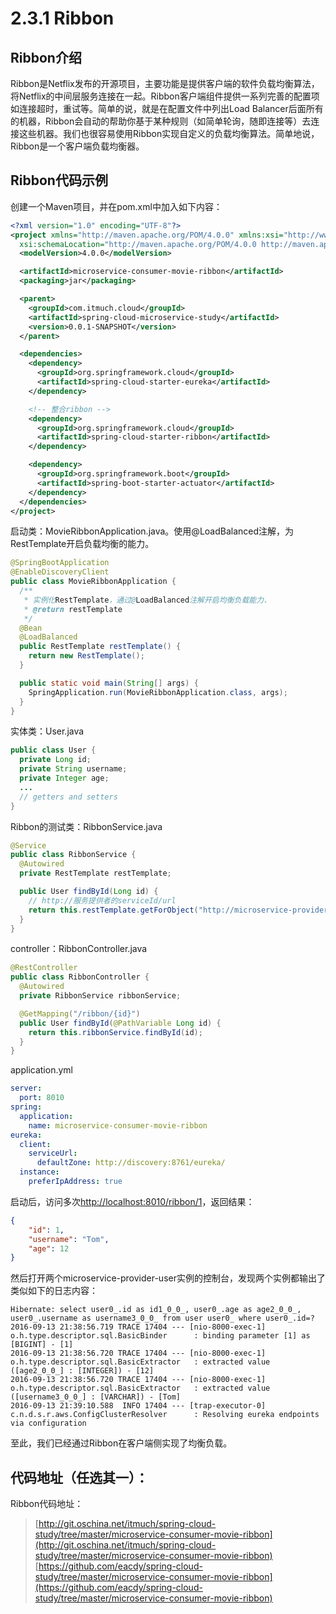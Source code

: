 # 2.3.1 Ribbon



## Ribbon介绍

Ribbon是Netflix发布的开源项目，主要功能是提供客户端的软件负载均衡算法，将Netflix的中间层服务连接在一起。Ribbon客户端组件提供一系列完善的配置项如连接超时，重试等。简单的说，就是在配置文件中列出Load Balancer后面所有的机器，Ribbon会自动的帮助你基于某种规则（如简单轮询，随即连接等）去连接这些机器。我们也很容易使用Ribbon实现自定义的负载均衡算法。简单地说，Ribbon是一个客户端负载均衡器。



## Ribbon代码示例

创建一个Maven项目，并在pom.xml中加入如下内容：

```xml
<?xml version="1.0" encoding="UTF-8"?>
<project xmlns="http://maven.apache.org/POM/4.0.0" xmlns:xsi="http://www.w3.org/2001/XMLSchema-instance"
  xsi:schemaLocation="http://maven.apache.org/POM/4.0.0 http://maven.apache.org/xsd/maven-4.0.0.xsd">
  <modelVersion>4.0.0</modelVersion>

  <artifactId>microservice-consumer-movie-ribbon</artifactId>
  <packaging>jar</packaging>

  <parent>
    <groupId>com.itmuch.cloud</groupId>
    <artifactId>spring-cloud-microservice-study</artifactId>
    <version>0.0.1-SNAPSHOT</version>
  </parent>

  <dependencies>
    <dependency>
      <groupId>org.springframework.cloud</groupId>
      <artifactId>spring-cloud-starter-eureka</artifactId>
    </dependency>

    <!-- 整合ribbon -->
    <dependency>
      <groupId>org.springframework.cloud</groupId>
      <artifactId>spring-cloud-starter-ribbon</artifactId>
    </dependency>

    <dependency>
      <groupId>org.springframework.boot</groupId>
      <artifactId>spring-boot-starter-actuator</artifactId>
    </dependency>
  </dependencies>
</project>
```

启动类：MovieRibbonApplication.java。使用@LoadBalanced注解，为RestTemplate开启负载均衡的能力。

```java
@SpringBootApplication
@EnableDiscoveryClient
public class MovieRibbonApplication {
  /**
   * 实例化RestTemplate，通过@LoadBalanced注解开启均衡负载能力.
   * @return restTemplate
   */
  @Bean
  @LoadBalanced
  public RestTemplate restTemplate() {
    return new RestTemplate();
  }

  public static void main(String[] args) {
    SpringApplication.run(MovieRibbonApplication.class, args);
  }
}
```

实体类：User.java

```java
public class User {
  private Long id;
  private String username;
  private Integer age;
  ...
  // getters and setters
}
```

Ribbon的测试类：RibbonService.java

```java
@Service
public class RibbonService {
  @Autowired
  private RestTemplate restTemplate;

  public User findById(Long id) {
    // http://服务提供者的serviceId/url
    return this.restTemplate.getForObject("http://microservice-provider-user/" + id, User.class);
  }
}
```

controller：RibbonController.java

```java
@RestController
public class RibbonController {
  @Autowired
  private RibbonService ribbonService;

  @GetMapping("/ribbon/{id}")
  public User findById(@PathVariable Long id) {
    return this.ribbonService.findById(id);
  }
}
```

application.yml

```yaml
server:
  port: 8010
spring:
  application:
    name: microservice-consumer-movie-ribbon
eureka:
  client:
    serviceUrl:
      defaultZone: http://discovery:8761/eureka/
  instance:
    preferIpAddress: true
```

启动后，访问多次[http://localhost:8010/ribbon/1](http://localhost:8010/ribbon/1)，返回结果：

```json
{
    "id": 1,
    "username": "Tom",
    "age": 12
}
```

然后打开两个microservice-provider-user实例的控制台，发现两个实例都输出了类似如下的日志内容：

```
Hibernate: select user0_.id as id1_0_0_, user0_.age as age2_0_0_, user0_.username as username3_0_0_ from user user0_ where user0_.id=?
2016-09-13 21:38:56.719 TRACE 17404 --- [nio-8000-exec-1] o.h.type.descriptor.sql.BasicBinder      : binding parameter [1] as [BIGINT] - [1]
2016-09-13 21:38:56.720 TRACE 17404 --- [nio-8000-exec-1] o.h.type.descriptor.sql.BasicExtractor   : extracted value ([age2_0_0_] : [INTEGER]) - [12]
2016-09-13 21:38:56.720 TRACE 17404 --- [nio-8000-exec-1] o.h.type.descriptor.sql.BasicExtractor   : extracted value ([username3_0_0_] : [VARCHAR]) - [Tom]
2016-09-13 21:39:10.588  INFO 17404 --- [trap-executor-0] c.n.d.s.r.aws.ConfigClusterResolver      : Resolving eureka endpoints via configuration
```

至此，我们已经通过Ribbon在客户端侧实现了均衡负载。



## 代码地址（任选其一）：

Ribbon代码地址：

> [http://git.oschina.net/itmuch/spring-cloud-study/tree/master/microservice-consumer-movie-ribbon](http://git.oschina.net/itmuch/spring-cloud-study/tree/master/microservice-consumer-movie-ribbon)
> [https://github.com/eacdy/spring-cloud-study/tree/master/microservice-consumer-movie-ribbon](https://github.com/eacdy/spring-cloud-study/tree/master/microservice-consumer-movie-ribbon)